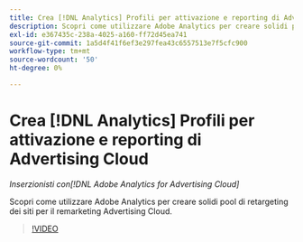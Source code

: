 ```yaml
---
title: Crea [!DNL Analytics] Profili per attivazione e reporting di Advertising Cloud
description: Scopri come utilizzare Adobe Analytics per creare solidi pool di retargeting dei siti per il remarketing Advertising Cloud.
exl-id: e367435c-238a-4025-a160-ff72d45ea741
source-git-commit: 1a5d4f41f6ef3e297fea43c6557513e7f5cfc900
workflow-type: tm+mt
source-wordcount: '50'
ht-degree: 0%

---
```


# Crea [!DNL Analytics] Profili per attivazione e reporting di Advertising Cloud

*Inserzionisti con[!DNL Adobe Analytics for Advertising Cloud]*

Scopri come utilizzare Adobe Analytics per creare solidi pool di retargeting dei siti per il remarketing Advertising Cloud.

>[!VIDEO](https://video.tv.adobe.com/v/33503)
